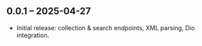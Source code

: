 ## 0.0.1 – 2025-04-27

- Initial release: collection & search endpoints, XML parsing, Dio integration.